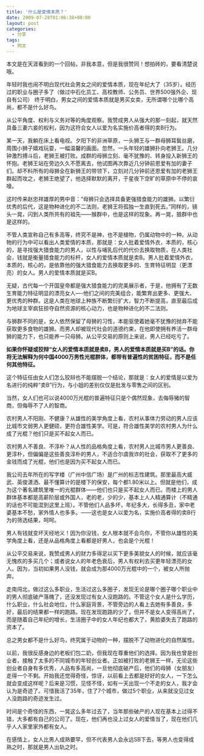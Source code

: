```yaml
---
title: '什么是爱情本质？'
date: 2009-07-28T01:06:38+00:00
layout: post
categories:
  - 分享
tags:
  - 网文
---
```


本文是在天涯看到的一个回帖，非我本意，但是我很赞同！想拍砖的，要看清楚说哦。

年轻时我也闹不明白现代社会男女之间的爱情本质，现在年纪大了（35岁）。经历过的职业与圈子多了（做过中石化员工、高校教师、公务员、世界500强外企、现自有公司） 终于明白，男女之间的爱情本质就是男买女卖，无所谓哪个比哪个高尚，都不是什么好鸟。

从公平角度、权利与义务对等的角度观察。我赞成男人从强大的那一刻起，就天然具备三妻六妾的权利，因为这符合女人以爱为名实施价高者得的卖B行为。

某一天，我躺在床上看电视。夕阳下的非洲草原，一头狮王与一群母狮耳鬓丝磨，周围小狮子嬉戏玩耍，一幅温馨的画面。忽然，一头年轻的雄狮扑向老狮王。几分钟激烈搏斗后，老狮王被打败。成群的母狮立刻、毫不犹豫的、转身投入新狮王的怀抱。老狮王站在旁边久久不愿离去，他试图再次靠近几分钟前恩爱有加的妻子们。却不料所有的母狮全在新狮王的带领下，立刻对几分钟前还恩爱有加的老狮王群起而攻之，老狮王绝望了，他选择默默的离开，于星夜下空旷的草原中不停的哀嚎。

这时传来赵忠祥雄厚的男中音：“母狮只会选择具备更强猎食能力的雄狮。以繁衍优秀的后代，这是物种进化的不二法则，老狮王将孤独一生直到死去。”同样的，镜头一晃，闪到人类所共有的祖先——猴群中，也是这样的现象。再一晃，狼群中也是这样的。
<!--more-->
不管人类宣称自己有多高等，终究不是神，也不是植物，仍属动物中的一种。从动物的行为中可以看出人类爱情的本质，那就是：女人批着爱情外衣，本质的，核心的，是寻找强大猎食能力的男人，以性与哺乳后代的代价去换取物质，在人类社会，钱就是衡量猎食能力的标杆，女人的爱情本质就是卖B。男人批着爱情外衣，本质的，核心的，是依靠他的强大猎食能力去换取更多的、生育特征明显（更漂亮）的女人。男人的爱情本质就是买B。

无疑，古代每一个开国皇帝都是强大猎食能力的完美展示者，于是，他拥有了无数生育能力特征明显的漂亮女人—-他们之间的完美组合，能繁育出更多、更强大、更优秀的种群。这是人类在地球上种族不断繁衍扩大，智力不断提高，直至最后成为地球主宰疯狂掠夺自然资源的核心动力，也是物种进化的不二法则。

与狮群不同的是，女人依然保留了母狮的习性，本能驱使着她毫不犹豫的抛弃不能获取更多食物的雄狮。而男人却被现代社会的道德约束，在他即使拥有养活一群母狮的能力下，也只能养一只母狮。从公平交易的原则上来说，男人已经吃亏了。

**如果你怀疑或狡辩“女人的爱情本质就是卖B，男人的爱情本质就是买B”的话。你将无法解释为何中国4000万男性光棍群体，都带有普遍性的贫困特征，而不是任何其他特征。**

这个特征任由女人们怎么狡辩也不能摆脱一个结论，那就是：女人的爱情是以爱为名进行的纯粹“卖B”行为，与小姐的差别仅仅是批发与零售之间的区别。

当然，女人们也可以说4000万光棍的普遍特征只是个偶然现象，去侮辱猪的智商，但侮辱不了人的智商。

农村男人不阳刚、不健康？从雄性的美学角度上看，农村从事体力劳动的男人应该比城市文弱男人更健硕，更符合雄性美学。可是，符合雄性美学的农村男人为什么成了光棍？他们只是买不起女人而已。

农村男人不善良、不淳朴？从人性的品格角度上看，农村男人比城市男人更善良、更淳朴，但偏偏是这些善良淳朴的男人，不适合尔虞我诈的社会，获取不了更多的金钱而成了光棍，他们也是因为买不起女人而已。

我公司去年所在的写字楼（广州中信广场）是广州的标志性建筑。那里最高大威武、英俊潇洒、最不懂算计的是楼下的保安，每个都1.80米以上。但就是他们，成为这个著名建筑里唯一的光棍群体——他们也只是买不起女人而已。而楼上的男人群体基本都是高薪阶层或外国人，老的老，少的少，基本上人人精通算计（不精通的话也不可能混到这里上班）。不管他们人品多坏，年纪多大，长得多丑，家中老婆基本不愁，家外情人也多多。——这也是女人以爱为名，实施价高者得的卖B行为的筛选结果，呵呵。

男人有钱就变坏天经地义！因为你没钱，女人根本就不会鸟你，不管你从雄性的美学角度上看，还是从品格角度上看都是好男人，也会是个光棍！

从公平交易来说，我赞成男人的财力多得足以买下更多美貌女人的时候，就应该毫无愧疚的多买几个；或者说女人的年老色衰后，男人有权利去买更年轻漂亮的女人。因为，当初如果男人没钱，就会成为那4000万光棍中的一个，被女人所抛弃。

走南闯北，做过这么多职业，生活过这么多圈子，发现无论是哪个圈子哪个职业中的男人彻底破产落魄了，还没发现过有女人没跑路的。不管这个女人是什么学历，什么职业，什么社会地位，什么家庭背景，不管旁边的人看上去她有多善良，多好，最后的结果都一样的跑路。现在发现跑路的少了，但并不是女人变得高尚了，而是随着自己年纪的增长，生活圈子中的女人年纪也都大了，黄脸婆失去了跑路的资本了。

总之男女都不是什么好鸟，终究属于动物的一种，摆脱不了动物进化的自然属性。

以前，我很反感身边的老板们包二奶，但我现在尊重他们的选择。因为我也曾是创业者，接触了太多的不同城市的年轻创业者。正如被打败的老狮王一样，无论这些创业者自身有多优秀，人品有多高尚，一旦他彻底破产后，他们的母狮（女朋友）走得一个不剩。开始我还觉得奇怪，惊讶，以前看上去都是好好的女人，一下怎么就会变成这样呢？后来是习惯，见怪不怪，如有一天出现一个不走的女人，我才会认为是奇迹了。可惜我活了35年，住了7个城市，做过5个职业，从来就没见过女人没跑路的奇迹发生过。

时间是个奇怪的东西，一晃这么多年过去了，当年那些破产的人现在基本上过得不错，大多都有自己的公司了。现在，他们再也没上过女人的爱情当了，现在他们几乎人人家里家外都有女人。

在感情上，女人比男人成熟要早，但不代表男人会永远SB下去，等男人也变得成熟之时，那就是男人出轨之时。
